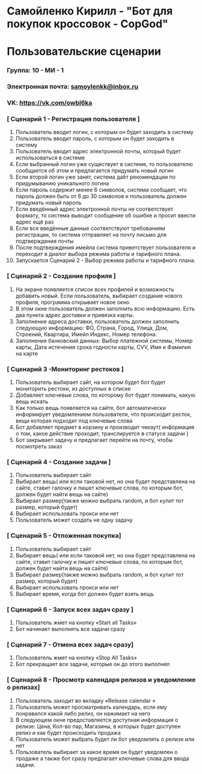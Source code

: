 # Самойленко Кирилл - "Бот для покупок кроссовок - CopGod"
# Пользовательские сценарии

### Группа: 10 - МИ - 1
### Электронная почта: samoylenkk@inbox.ru
### VK: https://vk.com/owbl6ka

### [ Сценарий 1 - Регистрация пользователя ]

1. Пользователь вводит логин, с которым он будет заходить в систему
2. Пользователь вводит пароль, с которым он будет заходить в систему
3. Пользователь вводит адрес электронной почты, который будет использоваться в системе
4. Если выбранный логин уже существует в системе, то пользователю сообщается об этом и предлагается придумать новый логин
5. Если второй логин уже занят, система даёт рекомендации по придумыванию уникального логина
6. Если пароль содержит менее 6 символов, система сообщает, что пароль должен быть от 6 до 30 символов и пользователь должен придумать новый пароль
7. Если введённый адрес электронной почты не соответствует формату, то система выводит сообщение об ошибке и просит ввести адрес ещё раз
8. Если все введённые данные соответствуют требованиям регистрации, то система отправляет на почту письмо для подтверждения почты
9. После подтверждения имейла система приветствует пользователя и переходит в диалог выбора режима работы и тарифного плана.
10. Запускается Сценарий 2 - Выбор режима работы и тарифного плана.


### [ Сценарий 2 - Создание профиля  ]

1. На экране появляется список всех профилей и возможность добавить новый. Если пользователь, выбирает создание нового профиля, программа открывает новое окно
2. В этом окне пользователь должен заполнить всю информацию. Есть два пункта адрес доставки и привязка карты. 
3. Заполнение адреса доставки, пользователь должен заполнить следующую информацию: ФО, Страна, Город, Улица, Дом, Строений, Квартира, Имейл Индекс, Номер телефона.
4. Заполнение банковский данных: Выбор платежной системы, Номер карты, Дата истечения срока годности карты, CVV,  Имя и Фамилия на карте


### [ Сценарий 3 -Мониторинг рестоков ]

1. Пользователь выбирает сайт, на котором будет бот будет мониторить рестоки, из доступных в списке
2. Добавляет ключевые слова, по которому бот будет понимать, какую вещь искать
3. Как только вещь появляется на сайте, бот автоматически информирует уведомлением пользователя, что происходит ресток, вещи которая подходит под ключевые слова
4. Бот добавляет предмет в корзину и производит чекаут( информация о том, какое действие проходит, транслируется в статусе задачи )
5. Бот закрывает задачу и предлагает перейти на почту, чтобы посмотреть заказ

### [ Сценарий 4 - Создание задачи ]

1. Пользователь выбирает сайт
2. Выбирает вещь( или если таковой нет, но она будет представлена на сайте, ставит галочку и пишет ключевые слова, по которым бот, должен будет найти вещь на сайте)
3. Выбирает размер(также можно выбрать random, и бот купит тот размер, который будет)
4. Выбирает использовать прокси или нет
5. Пользователь может создать не одну задачу


### [ Сценарий 5 - Отложенная покупка]

1. Пользователь выбирает сайт
2. Выбирает вещь( или если таковой нет, но она будет представлена на сайте, ставит галочку и пишет ключевые слова, по которым бот, должен будет найти вещь на сайте)
3. Выбирает размер(также можно выбрать random, и бот купит тот размер, который будет)
4. Выбирает использовать прокси или нет
5. Выбирает время, когда бот должен будет взять вещь


### [ Сценарий 6 - Запуск всех задач сразу ]

1. Пользователь жмет на кнопку «Start all Tasks»
2. Бот начинает выполнять все задачи сразу


### [ Сценарий 7 - Отмена всех задач сразу]

1. Пользователь жмет на кнопку «Stop All Tasks» 
2. Бот прекращает все задачи, которые он до этого выполнял


### [ Сценарий 8 - Просмотр календаря релизов и уведомление о релизах]

1. Пользователь заходит во вкладку «Release calendar »
2. Пользователь может просматривать календарь, если ему понравился какой либо релиз, он нажимает на него
3. В следующем окне предоставляется доступная информация о релизе: Цена, Кол-во пар, Магазины, в которых будет доступен релиз и как будет происходить продажа
4. Пользователь может выбрать будет ли бот уведомлять о релизе или нет
5. Пользователь выбирает за какое время он будет уведомлен о продаже а также бот сразу предлагает ключевые слова для ввода задачи.




